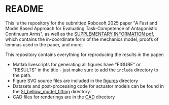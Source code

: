 # README
This is the repository for the submitted Robosoft 2025 paper "A Fast and Model Based Approach for Evaluating Task-Competence of Antagonistic Continuum Arms", as well as the [SUPPLEMENTARY INFORMATION pdf](/SUPPLEMENTARY_INFORMATION.pdf), which contains the in-coordinate form of the mechanics model, proofs of lemmas used in the paper, and more.

This repository contains everything for reproducing the results in the paper:

- Matlab livescripts for generating all figures have "FIGURE" or "RESULTS" in the title - just make sure to add the `include` directory to the path.
- Figure SVG source files are included in the [figures](/figures) directory
- Datasets and post-processing code for actuator models can be found in the [SI_bellow_model_fitting](/SI_bellow_model_fitting/) directory.
- CAD files for renderings are in the [CAD](/CAD/) directory

